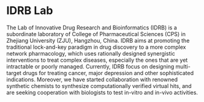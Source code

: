 # IDRB Lab
The Lab of Innovative Drug Research and Bioinformatics (IDRB) is a subordinate laboratory of College of Pharmaceutical Sciences (CPS) in Zhejiang University (ZJU), Hangzhou, China. IDRB aims at promoting the traditional lock-and-key paradigm in drug discovery to a more complex network pharmacology, which uses rationally designed synergistic interventions to treat complex diseases, especially the ones that are yet intractable or poorly managed. Currently, IDRB focus on designing multi-target drugs for treating cancer, major depression and other sophisticated indications. Moreover, we have started collaboration with renowned synthetic chemists to synthesize computationally verified virtual hits, and are seeking cooperation with biologists to test in-vitro and in-vivo activities.
